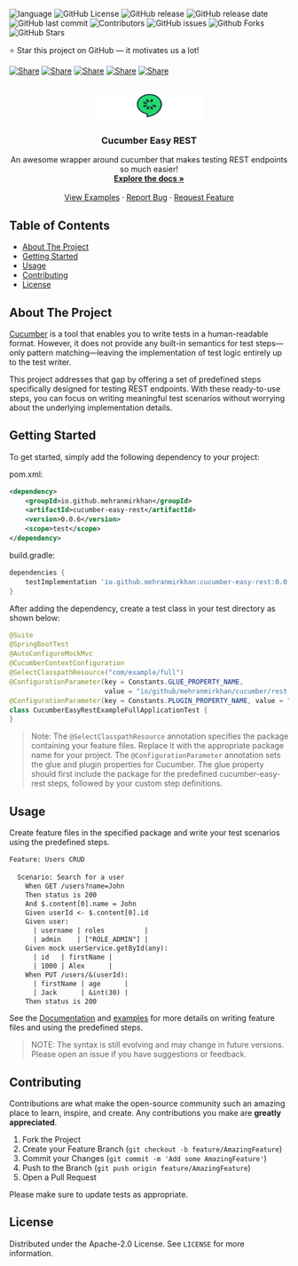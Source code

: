 <a name="top"></a>

![language](https://img.shields.io/badge/language-Java-239120)
![GitHub License](https://img.shields.io/github/license/MehranMirkhan/cucumber-easy-rest)
![GitHub release](https://img.shields.io/github/v/release/MehranMirkhan/cucumber-easy-rest)
![GitHub release date](https://img.shields.io/github/release-date/MehranMirkhan/cucumber-easy-rest)
![GitHub last commit](https://img.shields.io/github/last-commit/MehranMirkhan/cucumber-easy-rest)
![Contributors](https://img.shields.io/github/contributors/MehranMirkhan/cucumber-easy-rest)
![GitHub issues](https://img.shields.io/github/issues/MehranMirkhan/cucumber-easy-rest)
![Github Forks](https://img.shields.io/github/forks/MehranMirkhan/cucumber-easy-rest)
![GitHub Stars](https://img.shields.io/github/stars/MehranMirkhan/cucumber-easy-rest)

⭐ Star this project on GitHub — it motivates us a lot!

[![Share](https://img.shields.io/badge/share-000000?logo=x&logoColor=white)](https://x.com/intent/tweet?text=Check%20out%20this%20project%20on%20GitHub:%20https://github.com/MehranMirkhan/cucumber-easy-rest%20%23OpenIDConnect%20%23Security%20%23Authentication)
[![Share](https://img.shields.io/badge/share-1877F2?logo=facebook&logoColor=white)](https://www.facebook.com/sharer/sharer.php?u=https://github.com/MehranMirkhan/cucumber-easy-rest)
[![Share](https://img.shields.io/badge/share-0A66C2?logo=linkedin&logoColor=white)](https://www.linkedin.com/sharing/share-offsite/?url=https://github.com/MehranMirkhan/cucumber-easy-rest)
[![Share](https://img.shields.io/badge/share-FF4500?logo=reddit&logoColor=white)](https://www.reddit.com/submit?title=Check%20out%20this%20project%20on%20GitHub:%20https://github.com/MehranMirkhan/cucumber-easy-rest)
[![Share](https://img.shields.io/badge/share-0088CC?logo=telegram&logoColor=white)](https://t.me/share/url?url=https://github.com/MehranMirkhan/cucumber-easy-rest&text=Check%20out%20this%20project%20on%20GitHub)

<!-- PROJECT LOGO -->
<br />
<div align="center">
  <a href="https://github.com/MehranMirkhan/cucumber-easy-rest">
    <img src="logo.svg" alt="Logo" width="200" height="50">
  </a>

<h3 align="center">Cucumber Easy REST</h3>

  <p align="center">
    An awesome wrapper around cucumber that makes testing REST endpoints so much easier!
    <br />
    <a href="https://github.com/MehranMirkhan/cucumber-easy-rest/wiki"><strong>Explore the docs »</strong></a>
    <br />
    <br />
    <a href="https://github.com/MehranMirkhan/cucumber-easy-rest/tree/main/examples">View Examples</a>
    ·
    <a href="https://github.com/MehranMirkhan/cucumber-easy-rest/issues/new?labels=bug&template=bug-report---.md">Report Bug</a>
    ·
    <a href="https://github.com/MehranMirkhan/cucumber-easy-rest/issues/new?labels=enhancement&template=feature-request---.md">Request Feature</a>
  </p>
</div>

## Table of Contents
- [About The Project](#-about-the-project)
- [Getting Started](#-getting-started)
- [Usage](#-usage)
- [Contributing](#-contributing)
- [License](#-license)

## About The Project
[Cucumber](https://cucumber.io/) is a tool that enables you to write tests in a human-readable format.
However, it does not provide any built-in semantics for test steps—only pattern matching—leaving the implementation of test logic entirely up to the test writer.

This project addresses that gap by offering a set of predefined steps specifically designed for testing REST endpoints.
With these ready-to-use steps, you can focus on writing meaningful test scenarios without worrying about the underlying implementation details.

## Getting Started
To get started, simply add the following dependency to your project:

pom.xml:
```xml
<dependency>
    <groupId>io.github.mehranmirkhan</groupId>
    <artifactId>cucumber-easy-rest</artifactId>
    <version>0.0.6</version>
    <scope>test</scope>
</dependency>
```

build.gradle:
```gradle
dependencies {
    testImplementation 'io.github.mehranmirkhan:cucumber-easy-rest:0.0.6'
}
```

After adding the dependency, create a test class in your test directory as shown below:

```java
@Suite
@SpringBootTest
@AutoConfigureMockMvc
@CucumberContextConfiguration
@SelectClasspathResource("com/example/full")
@ConfigurationParameter(key = Constants.GLUE_PROPERTY_NAME,
                        value = "io/github/mehranmirkhan/cucumber/rest,com/example/full")
@ConfigurationParameter(key = Constants.PLUGIN_PROPERTY_NAME, value = "pretty")
class CucumberEasyRestExampleFullApplicationTest {
}
```

> Note: The `@SelectClasspathResource` annotation specifies the package containing your feature files.
> Replace it with the appropriate package name for your project.
> The `@ConfigurationParameter` annotation sets the glue and plugin properties for Cucumber.
> The glue property should first include the package for the predefined cucumber-easy-rest steps, followed by your custom step definitions.

## Usage
Create feature files in the specified package and write your test scenarios using the predefined steps.

```gherkin
Feature: Users CRUD

  Scenario: Search for a user
    When GET /users?name=John
    Then status is 200
    And $.content[0].name = John
    Given userId <- $.content[0].id
    Given user:
      | username | roles          |
      | admin    | ["ROLE_ADMIN"] |
    Given mock userService.getById(any):
      | id   | firstName |
      | 1000 | Alex      |
    When PUT /users/&(userId):
      | firstName | age      |
      | Jack      | &int(30) |
    Then status is 200
```

See the [Documentation](https://github.com/MehranMirkhan/cucumber-easy-rest/wiki/Documentation) and [examples](https://github.com/MehranMirkhan/cucumber-easy-rest/tree/main/examples)
for more details on writing feature files and using the predefined steps.

> NOTE: The syntax is still evolving and may change in future versions.
> Please open an issue if you have suggestions or feedback.

## Contributing
Contributions are what make the open-source community such an amazing place to learn, inspire, and create.
Any contributions you make are **greatly appreciated**.

1. Fork the Project
2. Create your Feature Branch (`git checkout -b feature/AmazingFeature`)
3. Commit your Changes (`git commit -m 'Add some AmazingFeature'`)
4. Push to the Branch (`git push origin feature/AmazingFeature`)
5. Open a Pull Request 

Please make sure to update tests as appropriate.

## License
Distributed under the Apache-2.0 License.
See `LICENSE` for more information.
